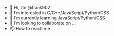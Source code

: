 - 👋 Hi, I’m @frank902
- 👀 I’m interested in C/C++/JavaScript/Python/CSS
- 🌱 I’m currently learning JavaScript/Python/CSS
- 💞️ I’m looking to collaborate on ...
- 📫 How to reach me ...

<!---
frank902/frank902 is a ✨ special ✨ repository because its `README.md` (this file) appears on your GitHub profile.
You can click the Preview link to take a look at your changes.
--->
